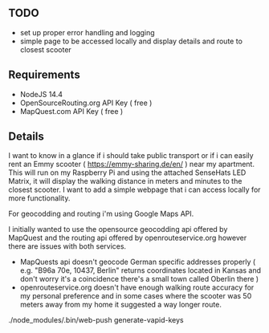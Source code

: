 ## TODO

- set up proper error handling and logging
- simple page to be accessed locally and display details and route to closest scooter

## Requirements

- NodeJS 14.4
- OpenSourceRouting.org API Key ( free )
- MapQuest.com API Key ( free )

## Details

I want to know in a glance if i should take public transport or if i can easily rent an Emmy scooter ( https://emmy-sharing.de/en/ ) near my apartment.
This will run on my Raspberry Pi and using the attached SenseHats LED Matrix, it will display the walking distance in meters and minutes to the closest scooter.
I want to add a simple webpage that i can access locally for more functionality.

For geocodding and routing i'm using Google Maps API.

I initially wanted to use the opensource geocodding api offered by MapQuest and the routing api offered by openrouteservice.org however there are issues with both services.

- MapQuests api doesn't geocode German specific addresses properly ( e.g. "B96a 70e, 10437, Berlin" returns coordinates located in Kansas and don't worry it's a coincidence there's a small town called Oberlin there )
- openrouteservice.org doesn't have enough walking route accuracy for my personal preference and in some cases where the scooter was 50 meters away from my home it suggested a way longer route.


./node_modules/.bin/web-push generate-vapid-keys